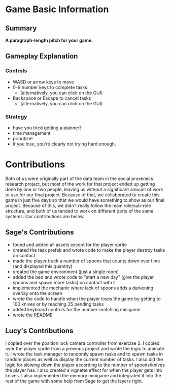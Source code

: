 # Game Basic Information #

## Summary ##  

**A paragraph-length pitch for your game.**

## Gameplay Explanation ##
### Controls
- WASD or arrow keys to move
- 0-9 number keys to complete tasks 
    - (alternatively, you can click on the GUI)
- Backspace or Escape to cancel tasks
    - (alternatively, you can click on the GUI)
 
### Strategy
- have you tried getting a planner?
- time management
- prioritize!
- if you lose, you're clearly not trying hard enough. 

# Contributions
Both of us were originally part of the data team in the social proxemics research project, but most of the work for that project ended up getting done
by one or two people, leaving us without a significant amount of work to use for our final project. Because of that, we collaborated to create this game
in just five days so that we would have something to show as our final project. Because of this, we didn't really follow the main role/sub-role structure,
and both of us tended to work on different parts of the same systems. Our contributions are below.

## Sage's Contributions
- found and added all assets except for the player sprite
- created the task prefab and wrote code to make the player destroy tasks on contact
- made the player track a number of spoons that counts down over time (and displayed this quantity)
- created the game environment (just a single room)
- added the bed and wrote code to "start a new day" (give the player spoons and spawn more tasks) 
  on contact with it
- implemented the mechanic where lack of spoons adds a darkening overlay onto the screen
- wrote the code to handle when the player loses the game by getting to 100 knives or by reaching 25
  pending tasks
- added keyboard controls for the number-matching minigame
- wrote the README

## Lucy's Contributions
I copied over the position lock camera controller from exercise 2. I copied
over the player sprite from a previous project and wrote the logic to
animate it. I wrote the task manager to randomly spawn tasks and to spawn tasks
in random places as well as display the current number of tasks. I also did
the logic for slowing down the player according to the number of spoons/knives
the player has. I also created a vignette effect for when the player gets into
knives. I also implemented the memory minigame and integrated it into the rest
of the game with some help from Sage to get the layers right.
